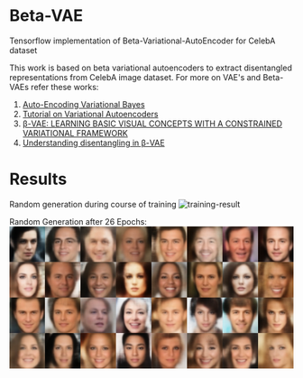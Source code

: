 # Beta-VAE
Tensorflow implementation of Beta-Variational-AutoEncoder for CelebA dataset

This work is based on beta variational autoencoders to extract disentangled representations from CelebA image dataset.
For more on VAE's and Beta-VAEs refer these works:

1. [Auto-Encoding Variational Bayes](https://arxiv.org/pdf/1312.6114.pdf)
2. [Tutorial on Variational Autoencoders](https://arxiv.org/pdf/1606.05908.pdf)
3. [β-VAE: LEARNING BASIC VISUAL CONCEPTS WITH A CONSTRAINED VARIATIONAL FRAMEWORK](https://openreview.net/pdf?id=Sy2fzU9gl)
4. [Understanding disentangling in β-VAE](https://arxiv.org/pdf/1804.03599.pdf)

# Results
Random generation during course of training
![training-result](results/vae_training.gif)

Random Generation after 26 Epochs:
![results_26epoch](results/fakes_epoch26_batch05000.jpg)




